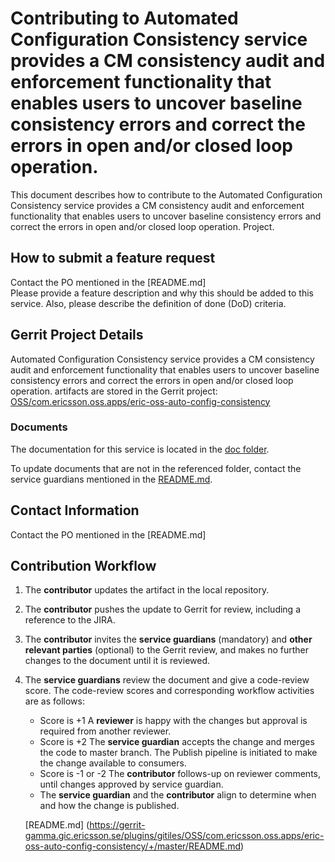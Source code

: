 # Contributing to Automated Configuration Consistency service provides a CM consistency audit and enforcement functionality that enables users to uncover baseline consistency errors and correct the errors in open and/or closed loop operation.

This document describes how to contribute to the Automated Configuration Consistency service provides a CM consistency audit and enforcement functionality that enables users to uncover baseline consistency errors and correct the errors in open and/or closed loop operation. Project.

## How to submit a feature request
Contact the PO mentioned in the [README.md]  
Please provide a feature description and why this should be added to this service. Also, please describe the definition of done (DoD) criteria.

## Gerrit Project Details  
Automated Configuration Consistency service provides a CM consistency audit and enforcement functionality that enables users to uncover baseline consistency errors and correct the errors in open and/or closed loop operation. artifacts are stored in the Gerrit project: [OSS/com.ericsson.oss.apps/eric-oss-auto-config-consistency](https://gerrit-gamma.gic.ericsson.se/#/admin/projects/OSS/com.ericsson.oss.apps/eric-oss-auto-config-consistency)
  
### Documents

The documentation for this service is located in the [doc folder](https://gerrit-gamma.gic.ericsson.se/plugins/gitiles/OSS/com.ericsson.oss.apps/eric-oss-auto-config-consistency/+/master/doc).

To update documents that are not in the referenced folder, contact the service guardians mentioned in the [README.md](https://gerrit-gamma.gic.ericsson.se/plugins/gitiles/OSS/com.ericsson.oss.apps/eric-oss-auto-config-consistency/+/master/README.md).

## Contact Information
Contact the PO mentioned in the [README.md]


## Contribution Workflow
1. The **contributor** updates the artifact in the local repository.
2. The **contributor** pushes the update to Gerrit for review, including a reference to the JIRA.
3. The **contributor** invites the **service guardians** (mandatory) and **other relevant parties** (optional) to the Gerrit review, and makes no further changes to the document until it is reviewed.
4. The **service guardians** review the document and give a code-review score.
The code-review scores and corresponding workflow activities are as follows:
    - Score is +1
        A **reviewer** is happy with the changes but approval is required from another reviewer.
    - Score is +2
        The **service guardian** accepts the change and merges the code to master branch. The Publish pipeline is initiated to make the change available to consumers.
    - Score is -1 or -2
        The **contributor** follows-up on reviewer comments, until changes approved by service guardian.
    - The **service guardian** and the **contributor** align to determine when and how the change is published.

   [README.md] (https://gerrit-gamma.gic.ericsson.se/plugins/gitiles/OSS/com.ericsson.oss.apps/eric-oss-auto-config-consistency/+/master/README.md)